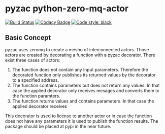 # pyzac python-zero-mq-actor
[![Build Status](https://travis-ci.org/F2011B/pyzac.svg?branch=master)](https://travis-ci.org/F2011B/pyzac)
[![Codacy Badge](https://api.codacy.com/project/badge/Grade/313cc391a41040cab9d8119fbbcc483a)](https://app.codacy.com/app/F2011B/pyzac?utm_source=github.com&utm_medium=referral&utm_content=F2011B/pyzac&utm_campaign=Badge_Grade_Dashboard)
[![Code style: black](https://img.shields.io/badge/code%20style-black-000000.svg)](https://github.com/ambv/black)

## Basic Concept
 pyzac uses zeromq to create a mesho of interconnected actors.
 Those actors are created by decorating a function with a pyzac decorator.
 There exist three cases of actors:
 1. The function does not contain any input parameters. Therefore the 
    decorated function only publishes its returned values by the decorator 
    to a specified address.
 2. The function contains parameters but does not return any values.
    In that case the applied decorator only receives mesages and converts them to 
    the function paramters.
 3. The function returns values and contains parameters. 
    In that case the applied decorator receives 
    
 This decorator is used to license to another actor or in case the function 
 does not have any parameters it is used to publish the function results.
 The package should be placed at pypi in the near future.
 
